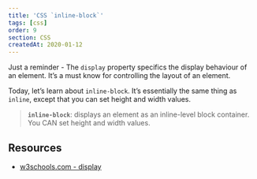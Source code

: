 ```yaml
---
title: 'CSS `inline-block`'
tags: [css]
order: 9
section: CSS
createdAt: 2020-01-12
---
```


Just a reminder - The `display` property specifics the display behaviour of an element. It’s a must know for controlling the layout of an element.

Today, let’s learn about `inline-block`. It’s essentially the same thing as `inline`, except that you can set height and width values.

> **`inline-block`**: displays an element as an inline-level block container. You CAN set height and width values.

## Resources

- [w3schools.com - display](https://www.w3schools.com/CSSref/pr_class_display.asp)
